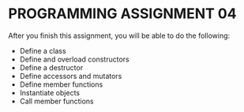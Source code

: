 # PROGRAMMING ASSIGNMENT 04
After you finish this assignment, you will be able to do the following:
* Define a class
* Define and overload constructors
* Define a destructor
* Define accessors and mutators
* Define member functions
* Instantiate objects
* Call member functions

